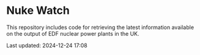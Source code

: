 # Nuke Watch

This repository includes code for retrieving the latest information available on the output of EDF nuclear power plants in the UK.

Last updated: 2024-12-24 17:08